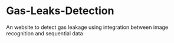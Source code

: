 # Gas-Leaks-Detection
An website to detect gas leakage using integration between image recognition and sequential data
